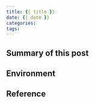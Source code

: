 ```yaml
---
title: {{ title }}
date: {{ date }}
categories:
tags:
---
```


## Summary of this post

## Environment

## Reference
